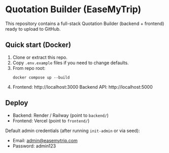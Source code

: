 # Quotation Builder (EaseMyTrip)

This repository contains a full-stack Quotation Builder (backend + frontend) ready to upload to GitHub.

## Quick start (Docker)
1. Clone or extract this repo.
2. Copy `.env.example` files if you need to change defaults.
3. From repo root:
   ```
   docker compose up --build
   ```
4. Frontend: http://localhost:3000
   Backend API: http://localhost:5000

## Deploy
- Backend: Render / Railway (point to `backend/`)
- Frontend: Vercel (point to `frontend/`)

Default admin credentials (after running `init-admin` or via seed):
- Email: admin@easemytrip.com
- Password: admin123

